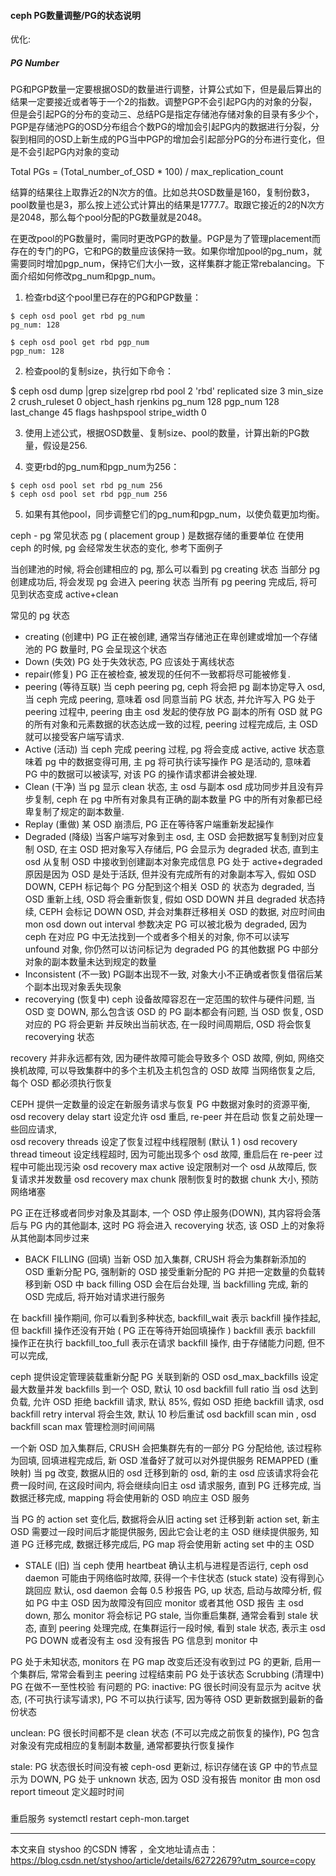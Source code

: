 [](https://www.cnblogs.com/kuku0223/p/8214412.html)
#### ceph PG数量调整/PG的状态说明


优化:　　

##### PG Number

PG和PGP数量一定要根据OSD的数量进行调整，计算公式如下，但是最后算出的结果一定要接近或者等于一个2的指数。调整PGP不会引起PG内的对象的分裂，但是会引起PG的分布的变动三、总结PG是指定存储池存储对象的目录有多少个，PGP是存储池PG的OSD分布组合个数PG的增加会引起PG内的数据进行分裂，分裂到相同的OSD上新生成的PG当中PGP的增加会引起部分PG的分布进行变化，但是不会引起PG内对象的变动

Total PGs = (Total_number_of_OSD * 100) / max_replication_count

结算的结果往上取靠近2的N次方的值。比如总共OSD数量是160，复制份数3，pool数量也是3，那么按上述公式计算出的结果是1777.7。取跟它接近的2的N次方是2048，那么每个pool分配的PG数量就是2048。

在更改pool的PG数量时，需同时更改PGP的数量。PGP是为了管理placement而存在的专门的PG，它和PG的数量应该保持一致。如果你增加pool的pg_num，就需要同时增加pgp_num，保持它们大小一致，这样集群才能正常rebalancing。下面介绍如何修改pg_num和pgp_num。

1. 检查rbd这个pool里已存在的PG和PGP数量：

```
$ ceph osd pool get rbd pg_num
pg_num: 128

$ ceph osd pool get rbd pgp_num
pgp_num: 128
```
2. 检查pool的复制size，执行如下命令：

$ ceph osd dump |grep size|grep rbd
pool 2 'rbd' replicated size 3 min_size 2 crush_ruleset 0 object_hash rjenkins pg_num 128 pgp_num 128 last_change 45 flags hashpspool stripe_width 0

3. 使用上述公式，根据OSD数量、复制size、pool的数量，计算出新的PG数量，假设是256.

4. 变更rbd的pg_num和pgp_num为256：

```
$ ceph osd pool set rbd pg_num 256
$ ceph osd pool set rbd pgp_num 256
```

5. 如果有其他pool，同步调整它们的pg_num和pgp_num，以使负载更加均衡。


ceph - pg 常见状态
pg ( placement group ) 是数据存储的重要单位
在使用 ceph 的时候, pg 会经常发生状态的变化, 参考下面例子



当创建池的时候, 将会创建相应的 pg, 那么可以看到 pg creating 状态
当部分 pg 创建成功后, 将会发现 pg 会进入 peering 状态
当所有 pg peering 完成后,  将可见到状态变成 active+clean


常见的 pg 状态
* creating (创建中)
PG 正在被创建, 通常当存储池正在卑创建或增加一个存储池的 PG 数量时, PG 会呈现这个状态
* Down (失效)
PG 处于失效状态, PG 应该处于离线状态
* repair(修复)
PG 正在被检查, 被发现的任何不一致都将尽可能被修复.
* peering (等待互联)
当 ceph peering pg, ceph 将会把 pg 副本协定导入 osd, 当 ceph 完成 peering, 意味着 osd 同意当前 PG 状态, 并允许写入
PG 处于 peering 过程中, peering 由主 osd 发起的使存放 PG 副本的所有 OSD 就 PG 的所有对象和元素数据的状态达成一致的过程,  peering 过程完成后, 主 OSD 就可以接受客户端写请求.
* Active (活动)
当 ceph 完成 peering 过程, pg 将会变成 active, active 状态意味着 pg 中的数据变得可用, 主 pg 将可执行读写操作
PG 是活动的, 意味着 PG 中的数据可以被读写, 对该 PG 的操作请求都讲会被处理.
* Clean (干净)
当 pg 显示 clean 状态, 主 osd 与副本 osd 成功同步并且没有异步复制, ceph 在 pg 中所有对象具有正确的副本数量
PG 中的所有对象都已经卑复制了规定的副本数量.
* Replay (重做)
某 OSD 崩溃后, PG 正在等待客户端重新发起操作
* Degraded (降级)
当客户端写对象到主 osd, 主 OSD 会把数据写复制到对应复制 OSD, 在主 OSD 把对象写入存储后, PG 会显示为 degraded 状态, 直到主 osd 从复制 OSD 中接收到创建副本对象完成信息
PG 处于 active+degraded 原因是因为 OSD 是处于活跃, 但并没有完成所有的对象副本写入, 假如 OSD DOWN, CEPH 标记每个 PG 分配到这个相关 OSD 的
状态为 degraded, 当 OSD 重新上线, OSD 将会重新恢复,
假如 OSD DOWN 并且 degraded 状态持续, CEPH 会标记 DOWN OSD, 并会对集群迁移相关 OSD 的数据, 对应时间由 mon osd down out interval 参数决定
PG 可以被北极为 degraded, 因为 ceph 在对应 PG 中无法找到一个或者多个相关的对象, 你不可以读写 unfound 对象, 你仍然可以访问标记为 degraded PG 的其他数据
PG 中部分对象的副本数量未达到规定的数量
* Inconsistent (不一致)
PG副本出现不一致, 对象大小不正确或者恢复借宿后某个副本出现对象丢失现象
* recoverying (恢复中)
ceph 设备故障容忍在一定范围的软件与硬件问题, 当 OSD 变 DOWN, 那么包含该 OSD 的 PG 副本都会有问题, 当 OSD 恢复, OSD 对应的 PG 将会更新
并反映出当前状态, 在一段时间周期后, OSD 将会恢复 recoverying 状态

recovery 并非永远都有效, 因为硬件故障可能会导致多个 OSD 故障, 例如, 网络交换机故障, 可以导致集群中的多个主机及主机包含的 OSD 故障
当网络恢复之后, 每个 OSD 都必须执行恢复

CEPH 提供一定数量的设定在新服务请求与恢复 PG 中数据对象时的资源平衡,  
osd recovery delay start 设定允许 osd 重启, re-peer 并在启动 恢复之前处理一些回应请求,  
osd recovery threads 设定了恢复过程中线程限制 (默认 1 )
osd recovery thread timeout 设定线程超时, 因为可能出现多个 osd 故障, 重启后在 re-peer 过程中可能出现污染
osd recovery max active 设定限制对一个 osd 从故障后, 恢复请求并发数量
osd recovery max chunk 限制恢复时的数据 chunk 大小, 预防网络堵塞

PG 正在迁移或者同步对象及其副本, 一个 OSD 停止服务(DOWN), 其内容将会落后与 PG 内的其他副本, 这时 PG 将会进入 recoverying 状态, 该 OSD 上的对象将从其他副本同步过来
* BACK FILLING (回填)
当新 OSD 加入集群, CRUSH 将会为集群新添加的 OSD 重新分配 PG, 强制新的 OSD 接受重新分配的 PG 并把一定数量的负载转移到新 OSD 中
back filling OSD 会在后台处理, 当 backfilling 完成, 新的 OSD 完成后, 将开始对请求进行服务

在 backfill 操作期间, 你可以看到多种状态,
backfill_wait 表示 backfill 操作挂起, 但 backfill 操作还没有开始 ( PG 正在等待开始回填操作 )
backfill 表示 backfill 操作正在执行
backfill_too_full 表示在请求 backfill 操作, 由于存储能力问题, 但不可以完成,

ceph 提供设定管理装载重新分配 PG 关联到新的 OSD
osd_max_backfills 设定最大数量并发 backfills 到一个 OSD, 默认 10
osd backfill full ratio  当 osd 达到负载, 允许 OSD 拒绝 backfill 请求, 默认 85%,
假如 OSD 拒绝 backfill 请求,  osd backfill retry interval 将会生效, 默认 10 秒后重试
osd backfill scan min ,  osd backfill scan max 管理检测时间间隔

一个新 OSD 加入集群后, CRUSH 会把集群先有的一部分 PG 分配给他, 该过程称为回填, 回填进程完成后, 新 OSD 准备好了就可以对外提供服务
REMAPPED (重映射)
当 pg 改变, 数据从旧的 osd 迁移到新的 osd, 新的主 osd 应该请求将会花费一段时间, 在这段时间内, 将会继续向旧主 osd 请求服务, 直到
PG 迁移完成, 当数据迁移完成,  mapping 将会使用新的 OSD 响应主 OSD 服务

当 PG 的 action set 变化后, 数据将会从旧 acting set 迁移到新 action set, 新主 OSD 需要过一段时间后才能提供服务, 因此它会让老的主 OSD 继续提供服务, 知道 PG 迁移完成, 数据迁移完成后, PG map 将会使用新 acting set 中的主 OSD
* STALE (旧)
当 ceph 使用 heartbeat 确认主机与进程是否运行,  ceph osd daemon 可能由于网络临时故障, 获得一个卡住状态 (stuck state) 没有得到心跳回应
默认, osd daemon 会每 0.5 秒报告 PG, up 状态, 启动与故障分析,
假如 PG 中主 OSD 因为故障没有回应 monitor 或者其他 OSD 报告 主 osd down, 那么 monitor 将会标记 PG stale,
当你重启集群, 通常会看到 stale 状态, 直到 peering 处理完成,
在集群运行一段时候, 看到 stale 状态, 表示主 osd PG DOWN 或者没有主 osd 没有报告 PG 信息到 monitor 中

PG 处于未知状态, monitors 在 PG map 改变后还没有收到过 PG 的更新, 启用一个集群后, 常常会看到主 peering 过程结束前 PG 处于该状态
Scrubbing (清理中)
PG 在做不一至性校验
有问题的 PG:
inactive:
PG 很长时间没有显示为 acitve 状态, (不可执行读写请求), PG 不可以执行读写, 因为等待 OSD 更新数据到最新的备份状态

unclean:
PG 很长时间都不是 clean 状态 (不可以完成之前恢复的操作), PG 包含对象没有完成相应的复制副本数量, 通常都要执行恢复操作

stale:
PG 状态很长时间没有被 ceph-osd 更新过, 标识存储在该 GP 中的节点显示为 DOWN, PG 处于 unknown 状态, 因为 OSD 没有报告 monitor 由 mon osd report timeout 定义超时时间


###

重启服务
systemctl restart ceph-mon.target

---------------------

本文来自 styshoo 的CSDN 博客 ，全文地址请点击：https://blog.csdn.net/styshoo/article/details/62722679?utm_source=copy
